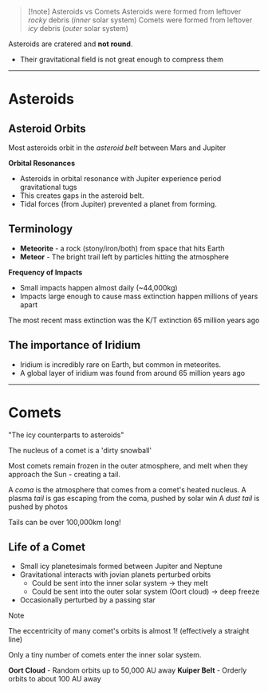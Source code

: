 
>[!note] Asteroids vs Comets
>Asteroids were formed from leftover *rocky* debris (*inner* solar system)
>Comets were formed from leftover *icy* debris (*outer* solar system)

Asteroids are cratered and **not round**.
- Their gravitational field is not great enough to compress them

---
# Asteroids

## Asteroid Orbits
Most asteroids orbit in the *asteroid belt* between Mars and Jupiter

**Orbital Resonances**
- Asteroids in orbital resonance with Jupiter experience period gravitational tugs
- This creates gaps in the asteroid belt.
- Tidal forces (from Jupiter) prevented a planet from forming.


## Terminology
- **Meteorite** - a rock (stony/iron/both) from space that hits Earth
- **Meteor** - The bright trail left by particles hitting the atmosphere


**Frequency of Impacts**
- Small impacts happen almost daily (~44,000kg)
- Impacts large enough to cause mass extinction happen millions of years apart

The most recent mass extinction was the K/T extinction 65 million years ago



## The importance of Iridium
- Iridium is incredibly rare on Earth, but common in meteorites.
- A global layer of iridium was found from around 65 million years ago


--- 

# Comets
"The icy counterparts to asteroids"

The nucleus of a comet is a 'dirty snowball'

Most comets remain frozen in the outer atmosphere, and melt when they approach the Sun - creating a tail.

A *coma* is the atmosphere that comes from a comet's heated nucleus.
A plasma *tail* is gas escaping from the coma, pushed by solar win
A *dust tail* is pushed by photos

Tails can be over 100,000km long!


## Life of a Comet
- Small icy planetesimals formed between Jupiter and Neptune
- Gravitational interacts with jovian planets perturbed orbits
	- Could be sent into the inner solar system -> they melt
	- Could be sent into the outer solar system (Oort cloud) -> deep freeze
- Occasionally perturbed by a passing star

>[!note] 
The eccentricity of many comet's orbits is almost 1! (effectively a straight line)

Only a tiny number of comets enter the inner solar system.

**Oort Cloud** - Random orbits up to 50,000 AU away
**Kuiper Belt** - Orderly orbits to about 100 AU away








